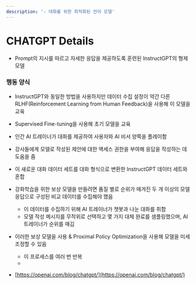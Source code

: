 ```yaml
---
description: '- 대화를 위한 최적화된 언어 모델'
---
```


# CHATGPT Details

* Prompt의 지시를 따르고 자세한 응답을 제공하도록 훈련된 InstructGPT의 형제 모델&#x20;

### 행동 양식

* InstructGPT와 동일한 방법을 사용하지만 데이터 수집 설정이 약간 다른 RLHF(Reinforcement Learning from Human Feedback)을 사용해 이 모델을 교육
* Supervised Fine-tuning을 사용해 초기 모델을 교육&#x20;
* 인간 AI 트레이너가 대화를 제공하여 사용자와 AI 비서 양쪽을 플레이함&#x20;
* 강사들에게 모델로 작성된 제안에 대한 액세스 권한을 부여해 응답을 작성하는 데 도움을 줌&#x20;
* 이 새로운 대화 데이터 세트를 대화 형식으로 변환한 InstructGPT 데이터 세트와 혼합



* 강화학습을 위한 보상 모델을 만들려면 품질 별로 순위가 매겨진 두 개 이상의 모델 응답으로 구성된 비교 데이터를 수집해야 했음&#x20;
  * 이 데이터를 수집하기 위해 AI 트레이너가 챗봇과 나눈 대화를 취함&#x20;
  * 모델 작성 메시지를 무작위로 선택하고 몇 가지 대체 완료를 샘플링했으며, AI 트레이너가 순위를 매김&#x20;
* 이러한 보상 모델을 사용 & Proximal Policy Optimization을 사용해 모델을 미세 조정할 수 있음&#x20;
  * 이 프로세스를 여러 번 반복&#x20;
  *





* [https://openai.com/blog/chatgpt/](https://openai.com/blog/chatgpt/)

